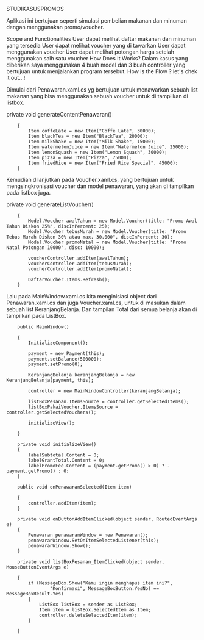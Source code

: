 STUDIKASUSPROMOS

Aplikasi ini bertujuan seperti simulasi pembelian makanan dan minuman dengan menggunakan promo/voucher.

Scope and Functionalities
User dapat melihat daftar makanan dan minuman yang tersedia
User dapat melihat voucher yang di tawarkan
User dapat menggunakan voucher
User dapat melihat potongan harga setelah menggunakan salh satu voucher
How Does It Works?
Dalam kasus yang diberikan saya menggunakan 4 buah model dan 3 buah controller yang bertujuan untuk menjalankan program tersebut. How is the Flow ? let's chek it out...!

Dimulai dari Penawaran.xaml.cs yg bertujuan untuk menawarkan sebuah list makanan yang bisa menggunakan sebuah voucher untuk di tampilkan di listbox.

 private void generateContentPenawaran()
 
        {
            Item coffeLate = new Item("Coffe Late", 30000);
            Item blackTea = new Item("BlackTea", 20000);
            Item milkShake = new Item("Milk Shake", 15000);
            Item watermelonJuice = new Item("Watermelon Juice", 25000);
            Item lemonSquash = new Item("Lemon Squash", 30000);
            Item pizza = new Item("Pizza", 75000);
            Item friedRice = new Item("Fried Rice Special", 45000);
        }
        
Kemudian dilanjutkan pada Voucher.xaml.cs, yang bertujuan untuk mengsingkronisasi voucher dan model penawaran, yang akan di tampilkan pada listbox juga.

  private void generateListVoucher()
  
        {
            Model.Voucher awalTahun = new Model.Voucher(title: "Promo Awal Tahun Diskon 25%", discInPercent: 25);
            Model.Voucher tebusMurah = new Model.Voucher(title: "Promo Tebus Murah Diskon 30% atau max. 30.000", discInPercent: 30);
            Model.Voucher promoNatal = new Model.Voucher(title: "Promo Natal Potongan 10000", disc: 10000);

            voucherController.addItem(awalTahun);
            voucherController.addItem(tebusMurah);
            voucherController.addItem(promoNatal);

            DaftarVoucher.Items.Refresh();
        }
        
Lalu pada MainWindow.xaml.cs kita menginisiasi object dari Penawaran.xaml.cs dan juga Voucher.xaml.cs, untuk di masukan dalam sebuah list KeranjangBelanja. Dan tampilan Total dari semua belanja akan di tampilkan pada ListBox.

        public MainWindow()
        
        {
            InitializeComponent();

            payment = new Payment(this);
            payment.setBalance(500000);
            payment.setPromo(0);

            KeranjangBelanja keranjangBelanja = new KeranjangBelanja(payment, this);

            controller = new MainWindowController(keranjangBelanja);

            listBoxPesanan.ItemsSource = controller.getSelectedItems();
            listBoxPakaiVoucher.ItemsSource = controller.getSelectedVouchers();

            initializeView();

        }

        private void initializeView()
        {
            labelSubtotal.Content = 0;
            labelGrantTotal.Content = 0;
            labelPromoFee.Content = (payment.getPromo() > 0) ? - payment.getPromo() : 0;
        }

        public void onPenawaranSelected(Item item)
        
        {
            controller.addItem(item);
        }

        private void onButtonAddItemClicked(object sender, RoutedEventArgs e)
        {
            Penawaran penawaranWindow = new Penawaran();
            penawaranWindow.SetOnItemSelectedListener(this);
            penawaranWindow.Show();
        }

        private void listBoxPesanan_ItemClicked(object sender, MouseButtonEventArgs e)
        
        {
            if (MessageBox.Show("Kamu ingin menghapus item ini?",
                    "Konfirmasi", MessageBoxButton.YesNo) == MessageBoxResult.Yes)
            {
                ListBox listBox = sender as ListBox;
                Item item = listBox.SelectedItem as Item;
                controller.deleteSelectedItem(item);
            }
            
        }
